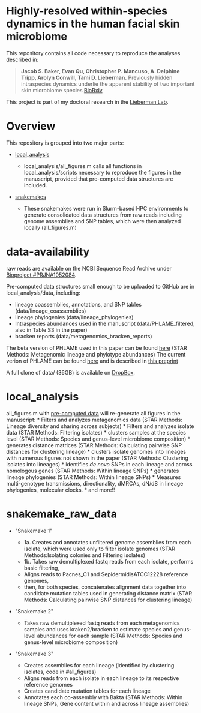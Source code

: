 Highly-resolved within-species dynamics in the human facial skin microbiome
=======================

This repository contains all code necessary to reproduce the analyses described in:

> __Jacob S. Baker, Evan Qu, Christopher P. Mancuso, A. Delphine Tripp, Arolyn Conwill, Tami D. Lieberman.__ Previously hidden intraspecies dynamics underlie the apparent stability of two important skin microbiome species
[BioRxiv](https://www.biorxiv.org/content/10.1101/2024.01.10.575018v2)

This project is part of my doctoral research in the [Lieberman Lab](http://lieberman.science).

# Overview
This repository is grouped into two major parts:

* [local_analysis](#all_figures)
  * local_analysis/all_figures.m calls all functions in local_analysis/scripts necessary to reproduce the figures in the manuscript, provided that pre-computed data structures are included.
  
* [snakemakes](#snakemake_raw_data)
  * These snakemakes were run in Slurm-based HPC environments to generate consolidated data structures from raw reads including genome assemblies and SNP tables, which were then analyzed locally (all_figures.m)
  
# data-availability
raw reads are available on the NCBI Sequence Read Archive under [Bioproject #PRJNA1052084](https://www.ncbi.nlm.nih.gov/bioproject/?term=PRJNA1052084).

Pre-computed data structures small enough to be uploaded to GitHub are in local_analysis/data, including:
  * lineage coassemblies, annotations, and SNP tables (data/lineage_coassemblies)
  * lineage phylogenies (data/lineage_phylogenies)
  * Intraspecies abundances used in the manuscript (data/PHLAME_filtered, also in Table S3 in the paper)
  * bracken reports (data/metagenomics_bracken_reports)

The beta version of PHLAME used in this paper can be found [here](https://github.com/quevan/phlame_beta) (STAR Methods: Metagenomic lineage and phylotype abundances)
The current verion of PHLAME can be found [here](https://github.com/quevan/phlame) and is described in [this preprint](https://www.biorxiv.org/content/10.1101/2025.02.07.636498v1)

A full clone of data/ (36GB) is available on [DropBox](https://www.dropbox.com/scl/fo/2lartzjhtgubxvgamjcd7/AGw1K-xHXGwe99iwP_vWEZs?rlkey=dlor01adbbii9sgvctqu7w6uz&dl=0).

# local_analysis

all_figures.m with [pre-computed data](#data-availability) will re-generate all figures in the manuscript:
    * Filters and analyzes metagenomics data (STAR Methods: Lineage diversity and sharing across subjects)
    * Filters and analyzes isolate data (STAR Methods: Filtering isolates)
    * clusters samples at the species level (STAR Methods: Species and genus-level microbiome composition)
    * generates distance matrices (STAR Methods: Calculating pairwise SNP distances for clustering lineage)
    * clusters isolate genomes into lineages with numerous figures not shown in the paper (STAR Methods: Clustering isolates into lineages)
    * identifies _de novo_ SNPs in each lineage and across homologous genes (STAR Methods: Within lineage SNPs)
    * generates lineage phylogenies (STAR Methods: Within lineage SNPs)
    * Measures multi-genotype transmissions, directionality, dMRCAs, dN/dS in lineage phylogenies, molecular clocks.
    * and more!!

# snakemake_raw_data
* "Snakemake 1"
  * 1a. Creates and annotates unfiltered genome assemblies from each isolate, which were used only to filter isolate genomes (STAR Methods:Isolating colonies and Filtering isolates)
  * 1b. Takes raw demultiplexed fastq reads from each isolate, performs basic filtering,
  * Aligns reads to Pacnes_C1 and SepidermidisATCC12228 reference genomes,
  * then, for both species, concatenates alignment data together into candidate mutation tables used in generating distance matrix (STAR Methods: Calculating pairwise SNP distances for clustering lineage)
    
* "Snakemake 2"
  * Takes raw demultiplexed fastq reads from each metagenomics samples and uses kraken2/bracken to estimate species and genus-level abundances for each sample (STAR Methods: Species and genus-level microbiome composition)
    
* "Snakemake 3"
  * Creates assemblies for each lineage (identified by clustering isolates, code in #all_figures)
  * Aligns reads from each isolate in each lineage to its respective reference genomes
  * Creates candidate mutation tables for each lineage
  * Annotates each co-assembly with Bakta (STAR Methods: Within lineage SNPs, Gene content within and across lineage assemblies)
